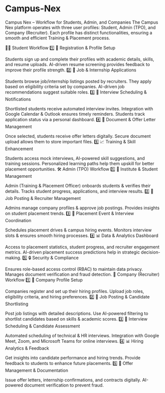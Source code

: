 # Campus-Nex

Campus Nex – Workflow for Students, Admin, and Companies
The Campus Nex platform operates with three user profiles: Student, Admin (TPO), and Company (Recruiter). Each profile has distinct functionalities, ensuring a smooth and efficient Training & Placement process.

🧑‍🎓 Student Workflow
1️⃣ 🔐 Registration & Profile Setup

Students sign up and complete their profiles with academic details, skills, and resume uploads.
AI-driven resume screening provides feedback to improve their profile strength.
2️⃣ 📢 Job & Internship Applications

Students browse job/internship listings posted by recruiters.
They apply based on eligibility criteria set by companies.
AI-driven job recommendations suggest suitable roles.
3️⃣ 📅 Interview Scheduling & Notifications

Shortlisted students receive automated interview invites.
Integration with Google Calendar & Outlook ensures timely reminders.
Students track application status via a personal dashboard.
4️⃣ 📄 Document & Offer Letter Management

Once selected, students receive offer letters digitally.
Secure document upload allows them to store important files.
5️⃣ 📈 Training & Skill Enhancement

Students access mock interviews, AI-powered skill suggestions, and training sessions.
Personalized learning paths help them upskill for better placement opportunities.
🛠️ Admin (TPO) Workflow
1️⃣ 🏫 Institute & Student Management

Admin (Training & Placement Officer) onboards students & verifies their details.
Tracks student progress, applications, and interview results.
2️⃣ 📢 Job Posting & Recruiter Management

Admins manage company profiles & approve job postings.
Provides insights on student placement trends.
3️⃣ 📅 Placement Event & Interview Coordination

Schedules placement drives & campus hiring events.
Monitors interview slots & ensures smooth hiring processes.
4️⃣ 📊 Data & Analytics Dashboard

Access to placement statistics, student progress, and recruiter engagement metrics.
AI-driven placement success predictions help in strategic decision-making.
5️⃣ 🔒 Security & Compliance

Ensures role-based access control (RBAC) to maintain data privacy.
Manages document verification and fraud detection.
🏢 Company (Recruiter) Workflow
1️⃣ 🏢 Company Profile Setup

Companies register and set up their hiring profiles.
Upload job roles, eligibility criteria, and hiring preferences.
2️⃣ 📄 Job Posting & Candidate Shortlisting

Post job listings with detailed descriptions.
Use AI-powered filtering to shortlist candidates based on skills & academic scores.
3️⃣ 📅 Interview Scheduling & Candidate Assessment

Automated scheduling of technical & HR interviews.
Integration with Google Meet, Zoom, and Microsoft Teams for online interviews.
4️⃣ 📊 Hiring Analytics & Feedback

Get insights into candidate performance and hiring trends.
Provide feedback to students to enhance future placements.
5️⃣ 📑 Offer Management & Documentation

Issue offer letters, internship confirmations, and contracts digitally.
AI-powered document verification to prevent fraud.
